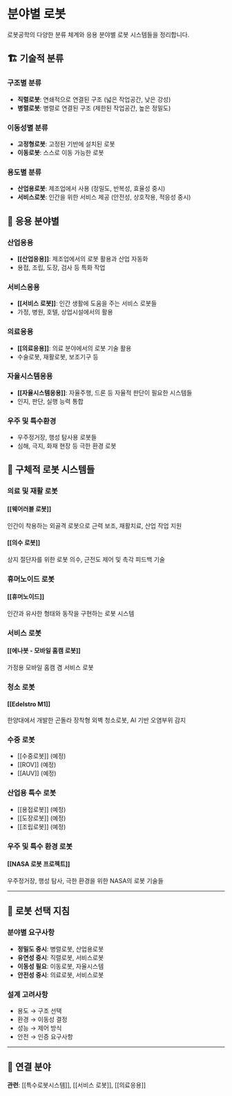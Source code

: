 # 분야별 로봇

로봇공학의 다양한 분류 체계와 응용 분야별 로봇 시스템들을 정리합니다.

## 🏗️ 기술적 분류

### 구조별 분류
- **직렬로봇**: 연쇄적으로 연결된 구조 (넓은 작업공간, 낮은 강성)
- **병렬로봇**: 병렬로 연결된 구조 (제한된 작업공간, 높은 정밀도)

### 이동성별 분류  
- **고정형로봇**: 고정된 기반에 설치된 로봇
- **이동로봇**: 스스로 이동 가능한 로봇

### 용도별 분류
- **산업용로봇**: 제조업에서 사용 (정밀도, 반복성, 효율성 중시)
- **서비스로봇**: 인간을 위한 서비스 제공 (안전성, 상호작용, 적응성 중시)

## 🏥 응용 분야별

### 산업응용
- **[[산업응용]]**: 제조업에서의 로봇 활용과 산업 자동화
- 용접, 조립, 도장, 검사 등 특화 작업

### 서비스응용  
- **[[서비스 로봇]]**: 인간 생활에 도움을 주는 서비스 로봇들
- 가정, 병원, 호텔, 상업시설에서의 활용

### 의료응용
- **[[의료응용]]**: 의료 분야에서의 로봇 기술 활용
- 수술로봇, 재활로봇, 보조기구 등

### 자율시스템응용
- **[[자율시스템응용]]**: 자율주행, 드론 등 자율적 판단이 필요한 시스템들
- 인지, 판단, 실행 능력 통합

### 우주 및 특수환경
- 우주정거장, 행성 탐사용 로봇들
- 심해, 극지, 화재 현장 등 극한 환경 로봇

## 🤖 구체적 로봇 시스템들

### 의료 및 재활 로봇

#### [[웨어러블 로봇]]
인간이 착용하는 외골격 로봇으로 근력 보조, 재활치료, 산업 작업 지원

#### [[의수 로봇]]
상지 절단자를 위한 로봇 의수, 근전도 제어 및 촉각 피드백 기술

### 휴머노이드 로봇

#### [[휴머노이드]]
인간과 유사한 형태와 동작을 구현하는 로봇 시스템

### 서비스 로봇

#### [[에나봇 - 모바일 홈캠 로봇]]
가정용 모바일 홈캠 겸 서비스 로봇

### 청소 로봇

#### [[Edelstro M1]]
한양대에서 개발한 곤돌라 장착형 외벽 청소로봇, AI 기반 오염부위 감지

### 수중 로봇
- [[수중로봇]] (예정)
- [[ROV]] (예정)
- [[AUV]] (예정)

### 산업용 특수 로봇
- [[용접로봇]] (예정)
- [[도장로봇]] (예정)
- [[조립로봇]] (예정)

### 우주 및 특수 환경 로봇

#### [[NASA 로봇 프로젝트]]
우주정거장, 행성 탐사, 극한 환경을 위한 NASA의 로봇 기술들

---

## 🎯 로봇 선택 지침

### 분야별 요구사항
- **정밀도 중시**: 병렬로봇, 산업용로봇 
- **유연성 중시**: 직렬로봇, 서비스로봇
- **이동성 필요**: 이동로봇, 자율시스템
- **안전성 중시**: 의료로봇, 서비스로봇

### 설계 고려사항
- 용도 → 구조 선택
- 환경 → 이동성 결정  
- 성능 → 제어 방식
- 안전 → 인증 요구사항

---

## 🔗 연결 분야
**관련**: [[특수로봇시스템]], [[서비스 로봇]], [[의료응용]]